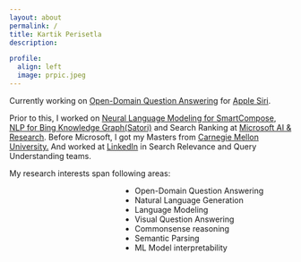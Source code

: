 ```yaml
---
layout: about
permalink: /
title: Kartik Perisetla
description:

profile:
  align: left
  image: prpic.jpeg
---
```

<p align="left">
Currently working on <a target="_blank" href="https://en.wikipedia.org/wiki/Question_answering#Open_domain_question_answering">Open-Domain Question Answering</a> for <a href="https://www.apple.com/siri/" target="_blank">Apple Siri</a>.</p>
<p>
Prior to this, I worked on <a href="https://www.theverge.com/2020/5/11/21254298/microsoft-outlook-web-text-predictions-gmail-smart-compose-feature" target="_blank">Neural Language Modeling for SmartCompose</a>, <a href="https://blogs.bing.com/search/2013/03/21/understand-your-world-with-bing" target="_blank">NLP for Bing Knowledge Graph(Satori)</a> and Search Ranking at <a href="http://microsoft.com" target="_blank">Microsoft AI & Research</a>. Before Microsoft, I got my Masters from <a href="http://cmu.edu/" target="_blank">Carnegie Mellon University.</a> And worked at <a href="https://linkedin.com" target="_blank">LinkedIn</a> in Search Relevance and Query Understanding teams.
</p>

<p align="left">
My research interests span following areas:
<ul style="padding-left: 14rem;">
<li> Open-Domain Question Answering
</li>
<li>Natural Language Generation
</li>
<li>Language Modeling
</li>
<li>
Visual Question Answering
</li>
<li>
Commonsense reasoning
</li>
<li>
Semantic Parsing
</li>
<li>
ML Model interpretability
</li>
</ul>
</p>